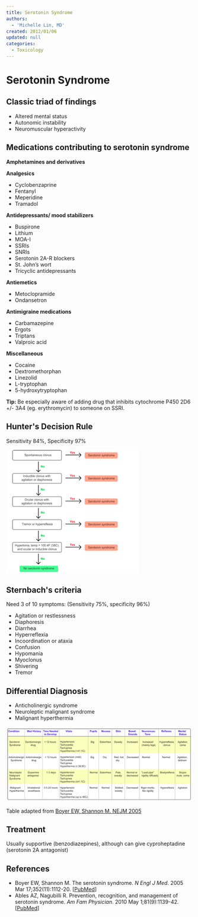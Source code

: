 ```yaml
---
title: Serotonin Syndrome
authors:
  - 'Michelle Lin, MD'
created: 2012/01/06
updated: null
categories:
  - Toxicology
---
```


# Serotonin Syndrome

## Classic triad of findings 

- Altered mental status
- Autonomic instability
- Neuromuscular hyperactivity

## Medications contributing to serotonin syndrome

**Amphetamines and derivatives**

**Analgesics**

- <span class="drug">Cyclobenzaprine</span>
- <span class="drug">Fentanyl</span>
- <span class="drug">Meperidine</span>
- <span class="drug">Tramadol</span>

**Antidepressants/ mood stabilizers**

- <span class="drug">Buspirone</span>
- <span class="drug">Lithium</span>
- <span class="drug">MOA-I</span>
- <span class="drug">SSRIs</span>
- <span class="drug">SNRIs </span>
- <span class="drug">Serotonin 2A-R blockers</span>
- <span class="drug">St. John’s wort</span>
- <span class="drug">Tricyclic antidepressants</span>

**Antiemetics**

- <span class="drug">Metoclopramide </span>
- <span class="drug">Ondansetron</span>

**Antimigraine medications**

- <span class="drug">Carbamazepine </span>
- <span class="drug">Ergots </span>
- <span class="drug">Triptans</span>
- <span class="drug">Valproic acid</span>

**Miscellaneous**

- <span class="drug">Cocaine</span>
- <span class="drug">Dextromethorphan</span>
- <span class="drug">Linezolid</span>
- <span class="drug">L-tryptophan</span>
- <span class="drug">5-hydroxytryptophan</span>

**Tip:** Be especially aware of adding drug that inhibits cytochrome P450 2D6 +/- 3A4 (eg. erythromycin) to someone on SSRI.

## Hunter's Decision Rule 

Sensitivity 84%, Specificity 97%

![Hunter's decision Rule diagram](media/serotonin-syndrome_image-1.png)

## Sternbach's criteria

Need 3 of 10 symptoms: (Sensitivity 75%, specificity 96%)

- Agitation or restlessness
- Diaphoresis
- Diarrhea
- Hyperreflexia
- Incoordination or ataxia
- Confusion
- Hypomania
- Myoclonus
- Shivering
- Tremor 

## Differential Diagnosis

- Anticholinergic syndrome
- Neuroleptic malignant syndrome
- Malignant hyperthermia 

![Sternbach's criteria table](media/serotonin-syndrome_image-2.png)

Table adapted from [Boyer EW, Shannon M. NEJM 2005](http://www.ncbi.nlm.nih.gov/pubmed/15784664)

## Treatment 

Usually supportive (benzodiazepines), although can give <span class="drug">cyproheptadine</span> (serotonin 2A antagonist) 

## References

- Boyer EW, Shannon M. The serotonin syndrome. _N Engl J Med_. 2005 Mar 17;352(11):1112-20. [[PubMed](http://www.ncbi.nlm.nih.gov/pubmed/15784664)]
- Ables AZ, Nagubilli R. Prevention, recognition, and management of serotonin syndrome. _Am Fam Physician_. 2010 May 1;81(9):1139-42. [[PubMed](http://www.ncbi.nlm.nih.gov/pubmed/?term=20433130)]
